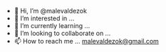 - 👋 Hi, I’m @malevaldezok
- 👀 I’m interested in ...
- 🌱 I’m currently learning ...
- 💞️ I’m looking to collaborate on ...
- 📫 How to reach me ... malevaldezok@gmail.com

<!---
malevaldezok/malevaldezok is a ✨ special ✨ repository because its `README.md` (this file) appears on your GitHub profile.
You can click the Preview link to take a look at your changes.
--->
